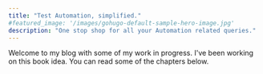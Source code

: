 ```yaml
---
title: "Test Automation, simplified."
#featured_image: '/images/gohugo-default-sample-hero-image.jpg'
description: "One stop shop for all your Automation related queries."
---
```

Welcome to my blog with some of my work in progress. I've been working on this book idea. You can read some of the chapters below.
